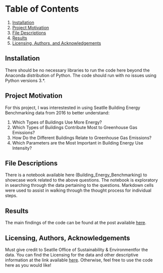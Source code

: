 # Table of Contents
1. [Installation](#installation)
2. [Project Motivation](#motivation)
3. [File Descriptions](#files)
4. [Results](#results)
5. [Licensing, Authors, and Acknowledgements](#licensing)

## Installation <a name="installation"></a>

There should be no necessary libraries to run the code here beyond the Anaconda distribution of Python.  The code should run with no issues using Python versions 3.*.

## Project Motivation<a name="motivation"></a>

For this project, I was interestested in using Seatlle Building Energy Benchmarking data from 2016 to better understand:

1. Which Types of Buildings Use More Energy?
2. Which Types of Buildings Contribute Most to Greenhouse Gas Emissions?
3. How Do the Different Buildings Relate to Greenhouse Gas Emissions?
4. Which Parameters are the Most Important in Building Energy Use Intensity?


## File Descriptions <a name="files"></a>

There is a notebook available here (Building_Energy_Benchmarking) to showcase work related to the above questions.  The notebook is exploratory in searching through the data pertaining to the questions. Markdown cells were used to assist in walking through the thought process for individual steps.  

## Results<a name="results"></a>

The main findings of the code can be found at the post available [here](https://mona-hatamiai.medium.com/how-does-your-building-energy-use-compare-with-other-buildings-1049f9ee5ec2).

## Licensing, Authors, Acknowledgements<a name="licensing"></a>

Must give credit to Seatlle Office of Sustainability & Environmentfor the data.  You can find the Licensing for the data and other descriptive information at the link available [here](https://data.seattle.gov/dataset/2016-Building-Energy-Benchmarking/2bpz-gwpy/data).  Otherwise, feel free to use the code here as you would like! 
